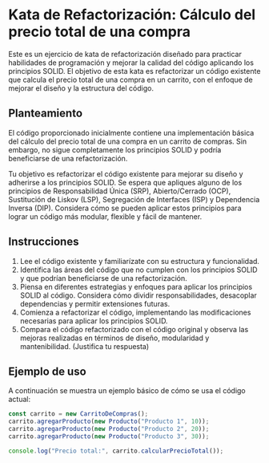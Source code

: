 # Kata de Refactorización: Cálculo del precio total de una compra

Este es un ejercicio de kata de refactorización diseñado para practicar habilidades de programación y mejorar la calidad del código aplicando los principios SOLID. El objetivo de esta kata es refactorizar un código existente que calcula el precio total de una compra en un carrito, con el enfoque de mejorar el diseño y la estructura del código.

## Planteamiento

El código proporcionado inicialmente contiene una implementación básica del cálculo del precio total de una compra en un carrito de compras. Sin embargo, no sigue completamente los principios SOLID y podría beneficiarse de una refactorización.

Tu objetivo es refactorizar el código existente para mejorar su diseño y adherirse a los principios SOLID. Se espera que apliques alguno de los principios de Responsabilidad Única (SRP), Abierto/Cerrado (OCP), Sustitución de Liskov (LSP), Segregación de Interfaces (ISP) y Dependencia Inversa (DIP). Considera cómo se pueden aplicar estos principios para lograr un código más modular, flexible y fácil de mantener.

## Instrucciones

1. Lee el código existente y familiarízate con su estructura y funcionalidad.
2. Identifica las áreas del código que no cumplen con los principios SOLID y que podrían beneficiarse de una refactorización.
3. Piensa en diferentes estrategias y enfoques para aplicar los principios SOLID al código. Considera cómo dividir responsabilidades, desacoplar dependencias y permitir extensiones futuras.
4. Comienza a refactorizar el código, implementando las modificaciones necesarias para aplicar los principios SOLID.
5. Compara el código refactorizado con el código original y observa las mejoras realizadas en términos de diseño, modularidad y mantenibilidad. (Justifica tu respuesta)

## Ejemplo de uso

A continuación se muestra un ejemplo básico de cómo se usa el código actual:

```typescript
const carrito = new CarritoDeCompras();
carrito.agregarProducto(new Producto("Producto 1", 10));
carrito.agregarProducto(new Producto("Producto 2", 20));
carrito.agregarProducto(new Producto("Producto 3", 30));

console.log("Precio total:", carrito.calcularPrecioTotal());

